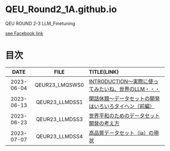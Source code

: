 # QEU_Round2_1A.github.io
QEU ROUND 2-3 LLM_Finetuning

[see Facebook link](https://www.facebook.com/profile.php?id=100064048931216)

# 目次

| DATE | FILE | TITLE(LINK) |
|:---:|:---:|:---|
| 2023-06-04 | QEUR23_LMQSWS0 | [INTRODUCTION～実際に使ってみたいね、世界のLLM・・・](./2023-06-04-QEUR23_LMQSWS0.html) |
| 2023-06-13 | QEUR23_LLMDSS1 | [閑話休題～データセットの開発はいろいろタイヘン（前編）](./2023-06-13-QEUR23_LLMDSS1.html) |
| 2023-06-23 | QEUR23_LLMDSS3 | [世界平和のためのデータセット開発の考え方](./2023-06-23-QEUR23_LLMDSS3.html) |
| 2023-07-07 | QEUR23_LLMDSS4 | [高品質データセット（ja）の現状](./2023-07-07-QEUR23_LLMDSS4.html) |
